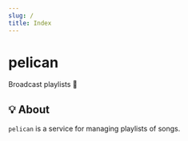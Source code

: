 ```yaml
---
slug: /
title: Index
---
```


# pelican

Broadcast playlists 💽

## 💡 About

`pelican` is a service for managing playlists of songs.
